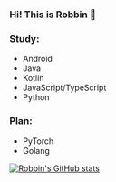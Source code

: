 ### Hi! This is Robbin 👋

### Study:
* Android
* Java
* Kotlin
* JavaScript/TypeScript
* Python

### Plan:
* PyTorch
* Golang

[![Robbin's GitHub stats](https://github-readme-stats.vercel.app/api?username=RobbinM)](https://github.com/anuraghazra/github-readme-stats)

<!--
**RobbinM/RobbinM** is a ✨ _special_ ✨ repository because its `README.md` (this file) appears on your GitHub profile.

Here are some ideas to get you started:

- 🔭 I’m currently working on ...
- 🌱 I’m currently learning ...
- 👯 I’m looking to collaborate on ...
- 🤔 I’m looking for help with ...
- 💬 Ask me about ...
- 📫 How to reach me: ...
- 😄 Pronouns: ...
- ⚡ Fun fact: ...
-->
